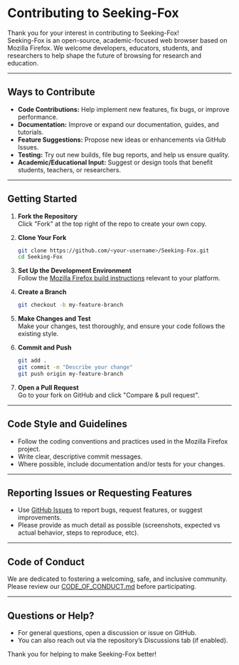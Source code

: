 # Contributing to Seeking-Fox

Thank you for your interest in contributing to Seeking-Fox!  
Seeking-Fox is an open-source, academic-focused web browser based on Mozilla Firefox. We welcome developers, educators, students, and researchers to help shape the future of browsing for research and education.

---

## Ways to Contribute

- **Code Contributions:** Help implement new features, fix bugs, or improve performance.
- **Documentation:** Improve or expand our documentation, guides, and tutorials.
- **Feature Suggestions:** Propose new ideas or enhancements via GitHub Issues.
- **Testing:** Try out new builds, file bug reports, and help us ensure quality.
- **Academic/Educational Input:** Suggest or design tools that benefit students, teachers, or researchers.

---

## Getting Started

1. **Fork the Repository**  
   Click "Fork" at the top right of the repo to create your own copy.

2. **Clone Your Fork**  
   ```bash
   git clone https://github.com/<your-username>/Seeking-Fox.git
   cd Seeking-Fox
   ```

3. **Set Up the Development Environment**  
   Follow the [Mozilla Firefox build instructions](https://firefox-source-docs.mozilla.org/contributing/build/) relevant to your platform.

4. **Create a Branch**  
   ```bash
   git checkout -b my-feature-branch
   ```

5. **Make Changes and Test**  
   Make your changes, test thoroughly, and ensure your code follows the existing style.

6. **Commit and Push**  
   ```bash
   git add .
   git commit -m "Describe your change"
   git push origin my-feature-branch
   ```

7. **Open a Pull Request**  
   Go to your fork on GitHub and click "Compare & pull request".

---

## Code Style and Guidelines

- Follow the coding conventions and practices used in the Mozilla Firefox project.
- Write clear, descriptive commit messages.
- Where possible, include documentation and/or tests for your changes.

---

## Reporting Issues or Requesting Features

- Use [GitHub Issues](https://github.com/thekeymaker76/Seeking-Fox/issues) to report bugs, request features, or suggest improvements.
- Please provide as much detail as possible (screenshots, expected vs actual behavior, steps to reproduce, etc).

---

## Code of Conduct

We are dedicated to fostering a welcoming, safe, and inclusive community.  
Please review our [CODE_OF_CONDUCT.md](CODE_OF_CONDUCT.md) before participating.

---

## Questions or Help?

- For general questions, open a discussion or issue on GitHub.
- You can also reach out via the repository’s Discussions tab (if enabled).

Thank you for helping to make Seeking-Fox better!
